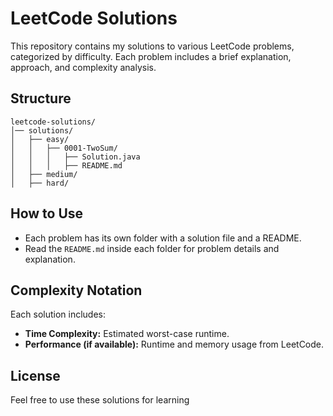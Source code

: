 # LeetCode Solutions

This repository contains my solutions to various LeetCode problems, categorized by difficulty. Each problem includes a brief explanation, approach, and complexity analysis.

## Structure
```
leetcode-solutions/
│── solutions/
│   ├── easy/
│   │   ├── 0001-TwoSum/
│   │   │   ├── Solution.java
│   │   │   ├── README.md
│   ├── medium/
│   ├── hard/
```

## How to Use
- Each problem has its own folder with a solution file and a README.
- Read the `README.md` inside each folder for problem details and explanation.

## Complexity Notation
Each solution includes:
- **Time Complexity:** Estimated worst-case runtime.
- **Performance (if available):** Runtime and memory usage from LeetCode.

## License
Feel free to use these solutions for learning